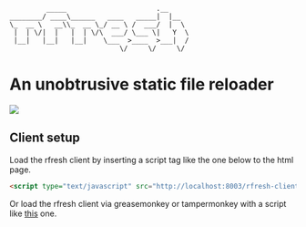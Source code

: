 ```
         _____                      .__     
________/ ____\______   ____   _____|  |__  
\_  __ \   __\\_  __ \_/ __ \ /  ___/  |  \ 
 |  | \/|  |   |  | \/\  ___/ \___ \|   Y  \
 |__|   |__|   |__|    \___  >____  >___|  /
                           \/     \/     \/ 

```

# An unobtrusive static file reloader

<img src="https://raw.github.com/gabesoft/rfresh/master/assets/screen.png"/>

## Client setup

Load the rfresh client by inserting a script tag like the one below to the html page.

``` html
<script type="text/javascript" src="http://localhost:8003/rfresh-client.js"></script>
```

Or load the rfresh client via greasemonkey or tampermonkey with a script like [this](https://github.com/gabesoft/rfresh/blob/master/scripts/rfresh.user.js) one.

